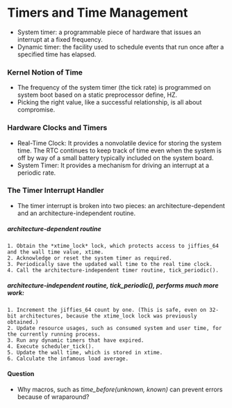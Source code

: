 # Timers and Time Management

* System timer: a programmable piece of hardware that issues an interrupt at a fixed frequency.
* Dynamic timer: the facility used to schedule events that run once after a specified time has elapsed.

### Kernel Notion of Time
* The frequency of the system timer (the tick rate) is programmed on system boot based on a static preprocessor define, HZ.
* Picking the right value, like a successful relationship, is all about compromise.

### Hardware Clocks and Timers
* Real-Time Clock: It provides a nonvolatile device for storing the system time. The RTC continues to keep track of time even when the system is off by way of a small battery typically included on the system board.
* System Timer: It provides a mechanism for driving an interrupt at a periodic rate.

### The Timer Interrupt Handler
* The timer interrupt is broken into two pieces: an architecture-dependent and an architecture-independent routine.
##### architecture-dependent routine
    1. Obtain the *xtime_lock* lock, which protects access to jiffies_64 and the wall time value, xtime.
    2. Acknowledge or reset the system timer as required.
    3. Periodically save the updated wall time to the real time clock.
    4. Call the architecture-independent timer routine, tick_periodic().
##### architecture-independent routine, tick_periodic(), performs much more work:
    1. Increment the jiffies_64 count by one. (This is safe, even on 32-bit architectures, because the xtime_lock lock was previously obtained.)
    2. Update resource usages, such as consumed system and user time, for the currently running process.
    3. Run any dynamic timers that have expired.
    4. Execute scheduler_tick().
    5. Update the wall time, which is stored in xtime.
    6. Calculate the infamous load average.


#### Question
* Why macros, such as *time_before(unknown, known)* can prevent errors because of wraparound?
